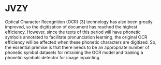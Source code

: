 # JVZY
Optical Character Recognition (OCR) [3] technology has also been greatly improved, so the digitization of document has reached the highest efficiency. However, since the texts of this period will have phonetic symbols annotated to facilitate pronunciation learning, the original OCR efficiency will be affected when these phonetic characters are digitized. So,  the essential premise is that there needs to be an appropriate number of phonetic symbol datasets for retraining the OCR model and training a phonetic symbols detector for image inpainting.
